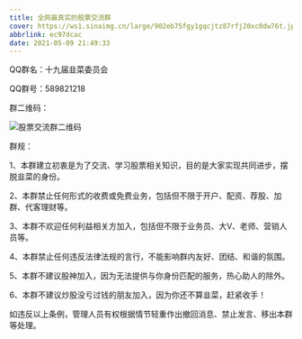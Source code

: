 ```yaml
---
title: 全网最真实的股票交流群
cover: https://ws1.sinaimg.cn/large/902eb75fgy1gqcjtz87rfj20xc0dw76t.jpg
abbrlink: ec97dcac
date: 2021-05-09 21:49:33
---
```

QQ群名：十九届韭菜委员会

QQ群号：589821218
<!--more-->

群二维码：

![股票交流群二维码](https://ws1.sinaimg.cn/large/902eb75fgy1gqcjuc1p75j20ku11cmyw.jpg)

群规：

1、本群建立初衷是为了交流、学习股票相关知识，目的是大家实现共同进步，摆脱韭菜的身份。 

2、本群禁止任何形式的收费或免费业务，包括但不限于开户、配资、荐股、加群、代客理财等。

3、本群不欢迎任何利益相关方加入，包括但不限于业务员、大V、老师、营销人员等。 

4、本群禁止任何违反法律法规的言行，不能影响群内友好、团结、和谐的氛围。 

5、本群不建议股神加入，因为无法提供与你身份匹配的服务，热心助人的除外。 

6、本群不建议炒股没亏过钱的朋友加入，因为你还不算韭菜，赶紧收手！ 

如违反以上条例，管理人员有权根据情节轻重作出撤回消息、禁止发言、移出本群等处理。
